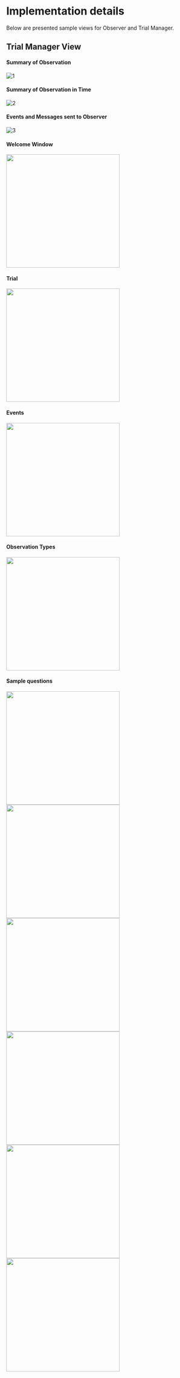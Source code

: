 # Implementation details
Below are presented sample views for Observer and Trial Manager.

## Trial Manager View

#### Summary of Observation
![1](./img/1.png)
#### Summary of Observation in Time
![2](./img/2.png)
#### Events and Messages sent to Observer
![3](./img/3.png)

#### Welcome Window
<img src="./img/welcome.png" width="300">

#### Trial
<img src="./img/trial.png" width="300">

#### Events
<img src="./img/obsEventView.png" width="300">

#### Observation Types
<img src="./img/type.png" width="300">

#### Sample questions
<img src="./img/radiobut1.png" width="300">
<img src="./img/radiobut2.png" width="300">
<img src="./img/chckbx1.png" width="300">
<img src="./img/chbox2.png" width="300">
<img src="./img/slider1.png" width="300">
<img src="./img/slider2.png" width="300">






